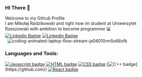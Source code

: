 ### HI There 👋<br>
Welcome to my Github Profile<br>
I am Mikołaj Radzikowski and right now im student at Uniwersytet Rzeszowski
with ambition to become programmer 💻 <br>
 [![Linkedin Badge](https://img.shields.io/badge/UR-blue)](https://www.ur.edu.pl/pl/)
[![Linkedin Badge](https://img.shields.io/badge/-LinkedIn-0e76a8?style=flat-square&logo=Linkedin&logoColor=white)](https://www.linkedin.com/in/mikołaj-radzikk-461841244/)
<br>
  &nbsp;
![coding-animated-laptop-flow-stream-ja04010rm5o68zfk](https://github.com/jarekmadczak/jarekmadczak/assets/82841077/ef1afa3a-2469-4079-9ac9-c0c441359ef2)
&nbsp;
### Languages and Tools:
[![Javascript badge](https://img.shields.io/badge/JavaScript-F7DF1E?style=for-the-badge&logo=javascript&logoColor=black)](https://developer.mozilla.org/en-US/docs/Web/JavaScript)
[![HTML badge](https://img.shields.io/badge/HTML-239120?style=for-the-badge&logo=html5&logoColor=white)](https://developer.mozilla.org/en-US/docs/Web/HTML)
[![CSS badge](https://img.shields.io/badge/CSS-239120?&style=for-the-badge&logo=css3&logoColor=white)](https://developer.mozilla.org/en-US/docs/Web/CSS)
[![C++ badge]([https://img.shields.io/badge/C++-100000?style=for-the-badge&logo=c++&logoColor=white](https://img.shields.io/badge/C++-00599C?style=flat-square&logo=C%2B%2B&logoColor=white))](https://github.com/)
[![React badge](https://img.shields.io/badge/React-20232A?style=for-the-badge&logo=react&logoColor=61DAFB)](https://reactjs.org/)

